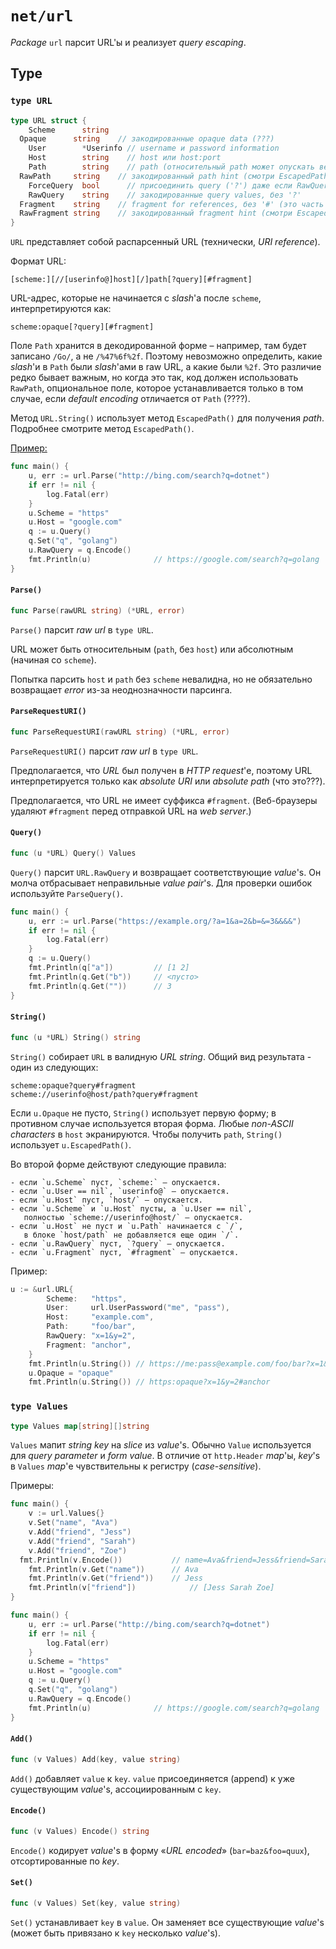 # `net/url`

*Package* `url` парсит URL'ы и реализует *query escaping*.



## Type

### `type URL`

```go
type URL struct {
	Scheme      string
  Opaque      string    // закодированные opaque data (???)
	User        *Userinfo // username и password information
	Host        string    // host или host:port
	Path        string    // path (относительный path может опускать ведущий slash)
  RawPath     string    // закодированный path hint (смотри EscapedPath() method)
	ForceQuery  bool      // присоединить query ('?') даже если RawQuery пуст
	RawQuery    string    // закодированные query values, без '?' 
  Fragment    string    // fragment for references, без '#' (это часть типа `#anchor`)
  RawFragment string    // закодированный fragment hint (смотри EscapedFragment() method)
}
```

`URL` представляет собой распарсенный URL (технически, *URI reference*).

Формат URL:

```
[scheme:][//[userinfo@]host][/]path[?query][#fragment]
```

URL-адрес, которые не начинается с *slash*'а после `scheme`, интерпретируются как:

```
scheme:opaque[?query][#fragment]
```

Поле `Path` хранится в декодированной форме – например, там будет записано `/Go/`, а не `/%47%6f%2f`. Поэтому невозможно определить, какие *slash*'и в `Path` были *slash*'ами в raw URL, а какие были `%2f`. Это различие редко бывает важным, но когда это так, код должен использовать `RawPath`, опциональное поле, которое устанавливается только в том случае, если *default encoding* отличается от `Path` (????).

Метод `URL.String()` использует метод `EscapedPath()` для получения *path*. Подробнее смотрите метод `EscapedPath()`.

<u>Пример:</u>

```go
func main() {
	u, err := url.Parse("http://bing.com/search?q=dotnet")
	if err != nil {
		log.Fatal(err)
	}
	u.Scheme = "https"
	u.Host = "google.com"
	q := u.Query()
	q.Set("q", "golang")
	u.RawQuery = q.Encode()
	fmt.Println(u)				// https://google.com/search?q=golang
}
```



#### `Parse()`

```go
func Parse(rawURL string) (*URL, error)
```

`Parse()` парсит *raw url* в `type URL`.

URL может быть относительным (`path`, без `host`) или абсолютным (начиная со `scheme`). 

Попытка парсить `host` и `path` без `scheme` невалидна, но не обязательно возвращает *error* из-за неоднозначности парсинга.



#### `ParseRequestURI()`

```go
func ParseRequestURI(rawURL string) (*URL, error)
```

`ParseRequestURI()` парсит *raw url* в `type URL`.

Предполагается, что *URL* был получен в *HTTP request*'е, поэтому URL интерпретируется только как *absolute URI* или *absolute path* (что это???).

Предполагается, что URL не имеет суффикса `#fragment`. (Веб-браузеры удаляют `#fragment` перед отправкой URL на *web server*.)



#### `Query()`

```go
func (u *URL) Query() Values
```

`Query()` парсит `URL.RawQuery` и возвращает соответствующие *value*'s. Он молча отбрасывает неправильные *value pair*'s. Для проверки ошибок используйте `ParseQuery()`.

```go
func main() {
	u, err := url.Parse("https://example.org/?a=1&a=2&b=&=3&&&&")
	if err != nil {
		log.Fatal(err)
	}
	q := u.Query()
	fmt.Println(q["a"])   		// [1 2]
	fmt.Println(q.Get("b"))		// <пусто>
	fmt.Println(q.Get(""))		// 3
}
```





#### `String()`

```go
func (u *URL) String() string
```

`String()` собирает `URL` в валидную *URL string*. Общий вид результата - один из следующих:

```
scheme:opaque?query#fragment
scheme://userinfo@host/path?query#fragment
```

Если `u.Opaque` не пусто, `String()` использует первую форму; в противном случае используется вторая форма. Любые *non-ASCII characters* в `host` экранируются. Чтобы получить `path`, `String()` использует `u.EscapedPath()`.

Во второй форме действуют следующие правила:

```
- если `u.Scheme` пуст, `scheme:` – опускается.
- если `u.User == nil`, `userinfo@` – опускается.
- если `u.Host` пуст, `host/` – опускается.
- если `u.Scheme` и `u.Host` пусты, а `u.User == nil`,
   полностью `scheme://userinfo@host/` – опускается.
- если `u.Host` не пуст и `u.Path` начинается с `/`,
   в блоке `host/path` не добавляется еще один `/`.
- если `u.RawQuery` пуст, `?query` – опускается.
- если `u.Fragment` пуст, `#fragment` – опускается.
```

Пример:

```go
u := &url.URL{
		Scheme:   "https",
		User:     url.UserPassword("me", "pass"),
		Host:     "example.com",
		Path:     "foo/bar",
		RawQuery: "x=1&y=2",
		Fragment: "anchor",
	}
	fmt.Println(u.String()) // https://me:pass@example.com/foo/bar?x=1&y=2#anchor
	u.Opaque = "opaque"
	fmt.Println(u.String()) // https:opaque?x=1&y=2#anchor
```



### `type Values`

```go
type Values map[string][]string
```

`Values` мапит *string key* на *slice* из *value*'s. Обычно `Value` используется для *query parameter* и *form value*. В отличие от `http.Header` *map*'ы, *key*'s в `Values` *map*'е чувствительны к регистру (*case-sensitive*).

Примеры:

```go
func main() {
	v := url.Values{}
	v.Set("name", "Ava")
	v.Add("friend", "Jess")
	v.Add("friend", "Sarah")
	v.Add("friend", "Zoe")
  fmt.Println(v.Encode()) 			// name=Ava&friend=Jess&friend=Sarah&friend=Zoe
	fmt.Println(v.Get("name"))		// Ava
	fmt.Println(v.Get("friend"))	// Jess
	fmt.Println(v["friend"])			// [Jess Sarah Zoe]
}
```

```go
func main() {
	u, err := url.Parse("http://bing.com/search?q=dotnet")
	if err != nil {
		log.Fatal(err)
	}
	u.Scheme = "https"
	u.Host = "google.com"
	q := u.Query()
	q.Set("q", "golang")
	u.RawQuery = q.Encode()
	fmt.Println(u)				// https://google.com/search?q=golang
}
```



#### `Add()`

```go
func (v Values) Add(key, value string)
```

`Add()` добавляет `value` к `key`. `value` присоединяется (append) к уже существующим *value*'s, ассоциированным с `key`.





#### `Encode()`

```go
func (v Values) Encode() string
```

`Encode()` кодирует *value*'s в форму «*URL encoded*» (`bar=baz&foo=quux`), отсортированные по *key*.



#### `Set()`

```go
func (v Values) Set(key, value string)
```

`Set()` устанавливает `key` в `value`. Он заменяет все существующие *value*'s (может быть привязано к `key` несколько *value*'s).

